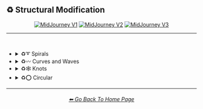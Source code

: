 <h2>♻ Structural Modification</h2>

<div align="center">

[<img src="https://github.com/willwulfken/MidJourney-Styles-and-Keywords-Reference-Light/blob/main/Images/Repo_Parts/WEBP/Buttons/Version_Buttons/button_version_MJV1_active.webp?raw=true" alt="MidJourney V1" height="64" />](https://github.com/willwulfken/MidJourney-Styles-and-Keywords-Reference-Light/blob/main/Pages/MJ_V1/Style_Pages/Sphere/Structural_Modification.md)
[<img src="https://github.com/willwulfken/MidJourney-Styles-and-Keywords-Reference-Light/blob/main/Images/Repo_Parts/WEBP/Buttons/Version_Buttons/button_version_MJV2_inactive.webp?raw=true" alt="MidJourney V2" height="64" />](https://github.com/willwulfken/MidJourney-Styles-and-Keywords-Reference-Light/blob/main/Pages/MJ_V2/Style_Pages/Sphere/Structural_Modification.md)
[<img src="https://github.com/willwulfken/MidJourney-Styles-and-Keywords-Reference-Light/blob/main/Images/Repo_Parts/WEBP/Buttons/Version_Buttons/button_version_MJV3_inactive.webp?raw=true" alt="MidJourney V3" height="64" />](https://github.com/willwulfken/MidJourney-Styles-and-Keywords-Reference-Light/blob/main/Pages/MJ_V3/Style_Pages/Sphere/Structural_Modification.md)


</div>

<hr>
<br>


- <details><summary>♻➰ Spirals</summary><p><div align="center">

	| Whirl | Spiraling | Spiral |
	| :-: | :-: | :-: |
	| <img src="https://github.com/willwulfken/MidJourney-Styles-and-Keywords-Reference-Light/blob/main/Images/MJ_V1/Midjourney_Styles_(sphere)/sphere_Whirl.webp?raw=true" width="256" /> | <img src="https://github.com/willwulfken/MidJourney-Styles-and-Keywords-Reference-Light/blob/main/Images/MJ_V1/Midjourney_Styles_(sphere)/sphere_Spiraling.webp?raw=true" width="256" /> | <img src="https://github.com/willwulfken/MidJourney-Styles-and-Keywords-Reference-Light/blob/main/Images/MJ_V1/Midjourney_Styles_(sphere)/sphere_Spiral.webp?raw=true" width="256" /> |
	
	<br>

	| Helix | Double-Helix |
	| :-: | :-: |
	| <img src="https://github.com/willwulfken/MidJourney-Styles-and-Keywords-Reference-Light/blob/main/Images/MJ_V1/Midjourney_Styles_(sphere)/sphere_Helix.webp?raw=true" width="256" /> | <img src="https://github.com/willwulfken/MidJourney-Styles-and-Keywords-Reference-Light/blob/main/Images/MJ_V1/Midjourney_Styles_(sphere)/sphere_Double-Helix.webp?raw=true" width="256" /> |

  </div></p></details>


- <details><summary>♻〰 Curves and Waves</summary><p><div align="center">

	| Wavy |
	| :-: |
	| <img src="https://github.com/willwulfken/MidJourney-Styles-and-Keywords-Reference-Light/blob/main/Images/MJ_V1/Midjourney_Styles_(sphere)/sphere_Wavy.webp?raw=true" width="256" /> |

	<br>
	
	| Squiggly |
	| :-: |
	| <img src="https://github.com/willwulfken/MidJourney-Styles-and-Keywords-Reference-Light/blob/main/Images/MJ_V1/Midjourney_Styles_(sphere)/sphere_Squiggly.webp?raw=true" width="256" /> |

  </div></p></details>


- <details><summary>♻🕸 Knots</summary><p><div align="center">

	| Celtic Knot |
	| :-: |
	| <img src="https://github.com/willwulfken/MidJourney-Styles-and-Keywords-Reference-Light/blob/main/Images/MJ_V1/Midjourney_Styles_(sphere)/sphere_Celtic_Knot.webp?raw=true" width="256" /> |

  </div></p></details>


- <details><summary>♻⭕ Circular</summary><p><div align="center">

	| Concentric | Concentric Circles |
	| :-: | :-: |
	| <img src="https://github.com/willwulfken/MidJourney-Styles-and-Keywords-Reference-Light/blob/main/Images/MJ_V1/Midjourney_Styles_(sphere)/sphere_Concentric.webp?raw=true" width="256" /> | <img src="https://github.com/willwulfken/MidJourney-Styles-and-Keywords-Reference-Light/blob/main/Images/MJ_V1/Midjourney_Styles_(sphere)/sphere_Concentric_Circles.webp?raw=true" width="256" /> |

  </div></p></details>

<hr><!--------------->
<div align="center">
<h6><a href="https://github.com/willwulfken/MidJourney-Styles-and-Keywords-Reference-Light/blob/main/README.md">⬅ Go Back To Home Page</a></h6>
</div>